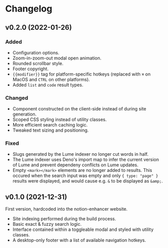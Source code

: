 # Changelog

## v0.2.0 (2022-01-26)

### Added

- Configuration options.
- Zoom-in-zoom-out modal open animation.
- Rounded scrollbar style.
- Footer copyright.
- `{{modifier}}` tag for platform-specific hotkeys
  (replaced with `⌘` on MacOS and `CTRL` on other platforms).
- Added `list` and `code` result types.

### Changed

- Component constructed on the client-side instead of during site generation.
- Scoped CSS styling instead of utility classes.
- More efficient search caching logic.
- Tweaked text sizing and positioning.

### Fixed

- Slugs generated by the Lume indexer no longer cut words in half.
- The Lume indexer uses Deno's import map to infer the current version of
  Lume and prevent dependeny conflicts on Lume updates.
- Empty `<mark></mark>` elements are no longer added to results.
  This occured when the search input was empty and only `{ type: "page" }`
  results were displayed, and would cause e.g. `&` to be displayed as `&amp;`.

## v0.1.0 (2021-12-31)

First version, hardcoded into the notion-enhancer website.

- Site indexing performed during the build process.
- Basic exact & fuzzy search logic.
- Interface contained within a toggleable modal and styled with utility classes.
- A desktop-only footer with a list of available navigation hotkeys.
